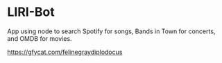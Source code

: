 # LIRI-Bot
App using node to search Spotify for songs, Bands in Town for concerts, and OMDB for movies.

https://gfycat.com/felinegraydiplodocus
